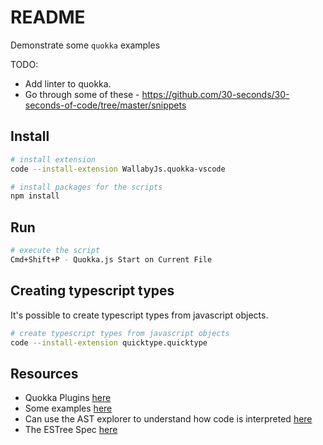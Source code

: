 # README

Demonstrate some `quokka` examples

TODO:

* Add linter to quokka.  
* Go through some of these - https://github.com/30-seconds/30-seconds-of-code/tree/master/snippets

## Install

```sh
# install extension
code --install-extension WallabyJs.quokka-vscode
```

```sh
# install packages for the scripts
npm install
```

## Run

```sh
# execute the script
Cmd+Shift+P - Quokka.js Start on Current File
```

## Creating typescript types

It's possible to create typescript types from javascript objects.

```sh
# create typescript types from javascript objects
code --install-extension quicktype.quicktype
```

## Resources

* Quokka Plugins [here](https://quokkajs.com/docs/configuration.html#plugins)
* Some examples [here](https://github.com/wallabyjs/interactive-examples/tree/master/JavaScript)
* Can use the AST explorer to understand how code is interpreted [here](https://astexplorer.net/)  
* The ESTree Spec [here](https://github.com/estree/estree)
